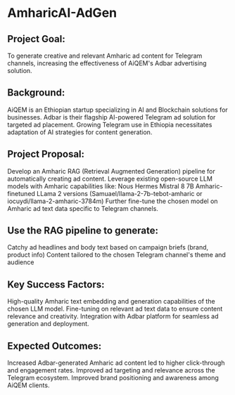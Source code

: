 # AmharicAI-AdGen
## Project Goal: 
To generate creative and relevant Amharic ad content for Telegram channels, increasing the effectiveness of AiQEM's Adbar advertising solution.

## Background:
AiQEM is an Ethiopian startup specializing in AI and Blockchain solutions for businesses.
Adbar is their flagship AI-powered Telegram ad solution for targeted ad placement.
Growing Telegram use in Ethiopia necessitates adaptation of AI strategies for content generation.

## Project Proposal:
Develop an Amharic RAG (Retrieval Augmented Generation) pipeline for automatically creating ad content.
Leverage existing open-source LLM models with Amharic capabilities like:
Nous Hermes Mistral 8 7B
Amharic-finetuned LLama 2 versions (Samuael/llama-2-7b-tebot-amharic or iocuydi/llama-2-amharic-3784m)
Further fine-tune the chosen model on Amharic ad text data specific to Telegram channels.

## Use the RAG pipeline to generate:
Catchy ad headlines and body text based on campaign briefs (brand, product info)
Content tailored to the chosen Telegram channel's theme and audience

## Key Success Factors:
High-quality Amharic text embedding and generation capabilities of the chosen LLM model.
Fine-tuning on relevant ad text data to ensure content relevance and creativity.
Integration with Adbar platform for seamless ad generation and deployment.


## Expected Outcomes:
Increased Adbar-generated Amharic ad content led to higher click-through and engagement rates.
Improved ad targeting and relevance across the Telegram ecosystem.
Improved brand positioning and awareness among AiQEM clients.


